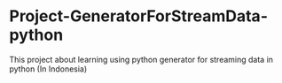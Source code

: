 # Project-GeneratorForStreamData-python
This project about learning using python generator for streaming data in python (In Indonesia)
